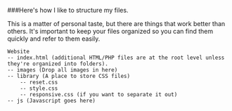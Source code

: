 ###Here's how I like to structure my files.

This is a matter of personal taste, but there are things that work better than others. It's important to keep your files organized so you can find them quickly and refer to them easily.

	Website
	-- index.html (additional HTML/PHP files are at the root level unless they're organized into folders).
	-- images (Drop all images in here)
	-- library (A place to store CSS files)
		-- reset.css
		-- style.css
		-- responsive.css (if you want to separate it out)
	-- js (Javascript goes here)